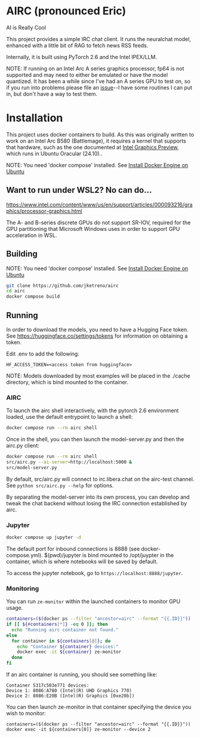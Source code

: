 # AIRC (pronounced Eric)

AI is Really Cool

This project provides a simple IRC chat client. It runs the neuralchat model, enhanced with a little bit of RAG to fetch news RSS feeds.

Internally, it is built using PyTorch 2.6 and the Intel IPEX/LLM.

NOTE: If running on an Intel Arc A series graphics processor, fp64 is not supported and may need to either be emulated or have the model quantized. It has been a while since I've had an A series GPU to test on, so if you run into problems please file an [issue](https://github.com/jketreno/airc/issues)--I have some routines I can put in, but don't have a way to test them. 

# Installation

This project uses docker containers to build. As this was originally written to work on an Intel Arc B580 (Battlemage), it requires a kernel that supports that hardware, such as the one documented at [Intel Graphics Preview](https://github.com/canonical/intel-graphics-preview), which runs in Ubuntu Oracular (24.10)..

NOTE: You need 'docker compose' installed. See [Install Docker Engine on Ubuntu](https://docs.docker.com/engine/install/ubuntu/)

## Want to run under WSL2? No can do...

https://www.intel.com/content/www/us/en/support/articles/000093216/graphics/processor-graphics.html

The A- and B-series discrete GPUs do not support SR-IOV, required for the GPU partitioning that Microsoft Windows uses in order to support GPU acceleration in WSL.

## Building

NOTE: You need 'docker compose' installed. See [Install Docker Engine on Ubuntu](https://docs.docker.com/engine/install/ubuntu/)


```bash
git clone https://github.com/jketreno/airc
cd airc
docker compose build
```

## Running

In order to download the models, you need to have a Hugging Face token. See https://huggingface.co/settings/tokens for information on obtaining a token.

Edit .env to add the following:

```.env
HF_ACCESS_TOKEN=<access token from huggingface>
```

NOTE: Models downloaded by most examples will be placed in the ./cache directory, which is bind mounted to the container.

### AIRC

To launch the airc shell interactively, with the pytorch 2.6 environment loaded, use the default entrypoint to launch a shell:

```bash
docker compose run --rm airc shell
```

Once in the shell, you can then launch the model-server.py and then the airc.py client:

```bash
docker compose run --rm airc shell
src/airc.py --ai-server=http://localhost:5000 &
src/model-server.py
```

By default, src/airc.py will connect to irc.libera.chat on the airc-test channel. See `python src/airc.py --help` for options.

By separating the model-server into its own process, you can develop and tweak the chat backend without losing the IRC connection established by airc.

### Jupyter

```bash
docker compose up jupyter -d
```

The default port for inbound connections is 8888 (see docker-compose.yml). $(pwd)/jupyter is bind mounted to /opt/juypter in the container, which is where notebooks will be saved by default.

To access the jupyter notebook, go to `https://localhost:8888/jupyter`.

### Monitoring

You can run `ze-monitor` within the launched containers to monitor GPU usage.

```bash
containers=($(docker ps --filter "ancestor=airc" --format "{{.ID}}"))
if [[ ${#containers[*]} -eq 0 ]]; then
  echo "Running airc container not found."
else
  for container in ${containers[@]}; do
    echo "Container ${container} devices:"
    docker exec -it ${container} ze-monitor
  done
fi
```

If an airc container is running, you should see something like:

```
Container 5317c503e771 devices:
Device 1: 8086:A780 (Intel(R) UHD Graphics 770)
Device 2: 8086:E20B (Intel(R) Graphics [0xe20b])
```

You can then launch ze-monitor in that container specifying  the device you wish to monitor:

```
containers=($(docker ps --filter "ancestor=airc" --format "{{.ID}}"))
docker exec -it ${containers[0]} ze-monitor --device 2
```